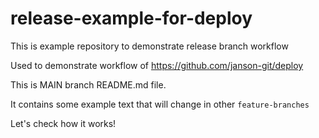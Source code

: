 # release-example-for-deploy
This is example repository to demonstrate release branch workflow

Used to demonstrate workflow of https://github.com/janson-git/deploy

This is MAIN branch README.md file.

It contains some example text that will change in other `feature-branches`

Let's check how it works!
